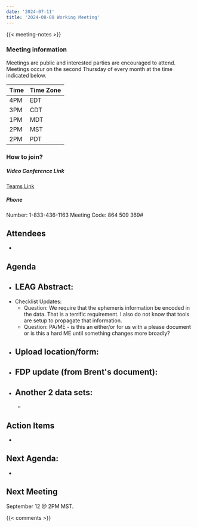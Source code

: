 ```yaml
---
date: '2024-07-11'
title: '2024-08-08 Working Meeting'
---
```


{{<  meeting-notes >}}

### Meeting information
Meetings are public and interested parties are encouraged to attend. Meetings occur on the second Thursday of every month at the time indicated below.

| Time | Time Zone |
|------|-----------|
| 4PM  | EDT |
| 3PM  | CDT |
| 1PM  | MDT |
| 2PM  | MST |
| 2PM  | PDT | 

### How to join?

##### Video Conference Link
[Teams Link](https://teams.microsoft.com/l/meetup-join/19%3ameeting_NjM0MzI5NGUtZDI1ZS00YWVjLWI1MTctYjUzZTU4OTVlNWIz%40thread.v2/0?context=%7b%22Tid%22%3a%220693b5ba-4b18-4d7b-9341-f32f400a5494%22%2c%22Oid%22%3a%22c27c6e98-e45a-45ff-aea5-7f10d6fe67c1%22%7d)

##### Phone
Number: 1-833-436-1163
Meeting Code: 864 509 369#

## Attendees
- 


## Agenda
- LEAG Abstract:
  - 
- Checklist Updates:
  - Question: We require that the ephemeris information be encoded in the data. That is a terrific requirement. I also do not know that tools are setup to propagate that information.
  - Question: PA/ME - is this an either/or for us with a please document or is this a hard ME until something changes more broadly?
- Upload location/form:
  - 
- FDP update (from Brent's document):
  - 
- Another 2 data sets:
  - 
  - 


## Action Items
  - 

## Next Agenda:
- 

## Next Meeting
September 12 @ 2PM MST.

{{< comments >}}
